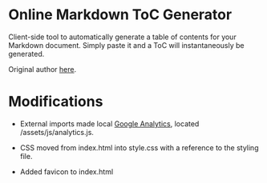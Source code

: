 
# Online Markdown ToC Generator

Client-side tool to automatically generate a table of contents for your Markdown document. Simply paste it and a ToC will instantaneously be generated.

Original author [here](//luciopaiva.com/markdown-toc).

# Modifications
- External imports made local [Google Analytics](https://www.google-analytics.com/analytics.js), located /assets/js/analytics.js.

- CSS moved from index.html into style.css with a reference to the styling file.

- Added favicon to index.html